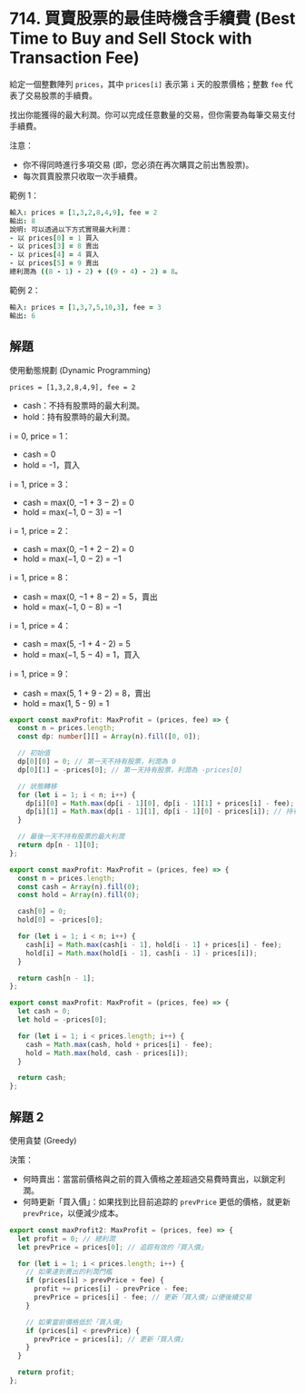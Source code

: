 # 714. 買賣股票的最佳時機含手續費 (Best Time to Buy and Sell Stock with Transaction Fee)

給定一個整數陣列 `prices`，其中 `prices[i]` 表示第 `i` 天的股票價格；整數 `fee` 代表了交易股票的手續費。

找出你能獲得的最大利潤。你可以完成任意數量的交易，但你需要為每筆交易支付手續費。

注意：

- 你不得同時進行多項交易 (即，您必須在再次購買之前出售股票)。
- 每次買賣股票只收取一次手續費。

範例 1：

```coffee
輸入: prices = [1,3,2,8,4,9], fee = 2
輸出: 8
說明: 可以透過以下方式實現最大利潤：
- 以 prices[0] = 1 買入
- 以 prices[3] = 8 賣出
- 以 prices[4] = 4 買入
- 以 prices[5] = 9 賣出
總利潤為 ((8 - 1) - 2) + ((9 - 4) - 2) = 8。
```

範例 2：

```coffee
輸入: prices = [1,3,7,5,10,3], fee = 3
輸出: 6
```

## 解題

使用動態規劃 (Dynamic Programming)

`prices = [1,3,2,8,4,9], fee = 2`

- cash：不持有股票時的最大利潤。
- hold：持有股票時的最大利潤。

i = 0, price = 1：

- cash = 0
- hold = -1，買入

i = 1, price = 3：

- cash = max(0, −1 + 3 − 2) = 0
- hold = max(−1, 0 − 3) = −1

i = 1, price = 2：

- cash = max(0, −1 + 2 − 2) = 0
- hold = max(−1, 0 − 2) = −1

i = 1, price = 8：

- cash = max(0, −1 + 8 − 2) = 5，賣出
- hold = max(−1, 0 − 8) = −1

i = 1, price = 4：

- cash = max(5, -1 + 4 - 2) = 5
- hold = max(−1, 5 − 4) = 1，買入

i = 1, price = 9：

- cash = max(5, 1 + 9 - 2) = 8，賣出
- hold = max(1, 5 - 9) = 1

```ts
export const maxProfit: MaxProfit = (prices, fee) => {
  const n = prices.length;
  const dp: number[][] = Array(n).fill([0, 0]);

  // 初始值
  dp[0][0] = 0; // 第一天不持有股票，利潤為 0
  dp[0][1] = -prices[0]; // 第一天持有股票，利潤為 -prices[0]

  // 狀態轉移
  for (let i = 1; i < n; i++) {
    dp[i][0] = Math.max(dp[i - 1][0], dp[i - 1][1] + prices[i] - fee); // 不持有股票
    dp[i][1] = Math.max(dp[i - 1][1], dp[i - 1][0] - prices[i]); // 持有股票
  }

  // 最後一天不持有股票的最大利潤
  return dp[n - 1][0];
};
```

```ts
export const maxProfit: MaxProfit = (prices, fee) => {
  const n = prices.length;
  const cash = Array(n).fill(0);
  const hold = Array(n).fill(0);

  cash[0] = 0;
  hold[0] = -prices[0];

  for (let i = 1; i < n; i++) {
    cash[i] = Math.max(cash[i - 1], hold[i - 1] + prices[i] - fee);
    hold[i] = Math.max(hold[i - 1], cash[i - 1] - prices[i]);
  }

  return cash[n - 1];
};
```

```ts
export const maxProfit: MaxProfit = (prices, fee) => {
  let cash = 0;
  let hold = -prices[0];

  for (let i = 1; i < prices.length; i++) {
    cash = Math.max(cash, hold + prices[i] - fee);
    hold = Math.max(hold, cash - prices[i]);
  }

  return cash;
};
```

## 解題 2

使用貪婪 (Greedy)

決策：

- 何時賣出：當當前價格與之前的買入價格之差超過交易費時賣出，以鎖定利潤。
- 何時更新「買入價」：如果找到比目前追踪的 `prevPrice` 更低的價格，就更新 `prevPrice`，以便減少成本。

```ts
export const maxProfit2: MaxProfit = (prices, fee) => {
  let profit = 0; // 總利潤
  let prevPrice = prices[0]; // 追踪有效的「買入價」

  for (let i = 1; i < prices.length; i++) {
    // 如果達到賣出的利潤門檻
    if (prices[i] > prevPrice + fee) {
      profit += prices[i] - prevPrice - fee;
      prevPrice = prices[i] - fee; // 更新「買入價」以便後續交易
    }

    // 如果當前價格低於「買入價」
    if (prices[i] < prevPrice) {
      prevPrice = prices[i]; // 更新「買入價」
    }
  }

  return profit;
};
```
